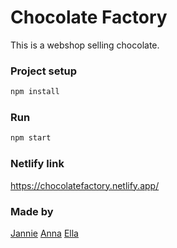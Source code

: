 # Chocolate Factory

This is a webshop selling chocolate.

### Project setup

```sh
npm install
```

### Run

```sh
npm start
```

### Netlify link
https://chocolatefactory.netlify.app/


### Made by

[Jannie](https://github.com/Jannie87) [Anna](https://github.com/A-Ozmehak) [Ella](https://github.com/EllaMiri)


